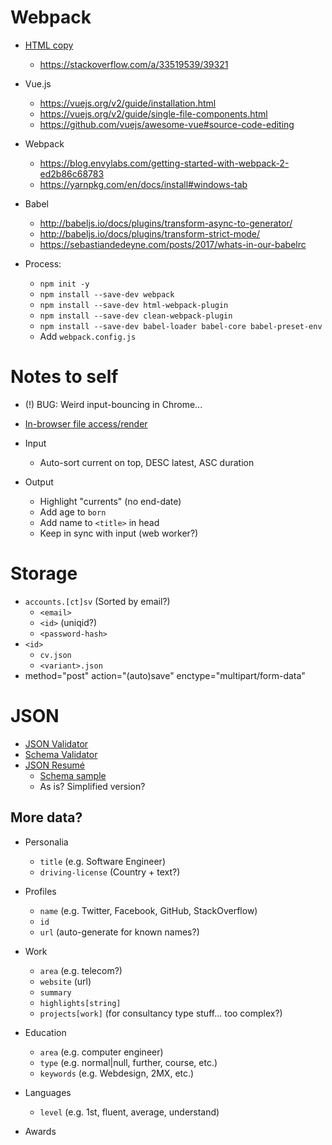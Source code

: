 
Webpack
===

- [HTML copy](https://github.com/jantimon/html-webpack-plugin)
	- https://stackoverflow.com/a/33519539/39321
- Vue.js
	- https://vuejs.org/v2/guide/installation.html
	- https://vuejs.org/v2/guide/single-file-components.html
	- https://github.com/vuejs/awesome-vue#source-code-editing
- Webpack
	- https://blog.envylabs.com/getting-started-with-webpack-2-ed2b86c68783
	- https://yarnpkg.com/en/docs/install#windows-tab
- Babel
	- http://babeljs.io/docs/plugins/transform-async-to-generator/
	- http://babeljs.io/docs/plugins/transform-strict-mode/
	- https://sebastiandedeyne.com/posts/2017/whats-in-our-babelrc

- Process:
	- `npm init -y`
	- `npm install --save-dev webpack`
	- `npm install --save-dev html-webpack-plugin`
	- `npm install --save-dev clean-webpack-plugin`
	- `npm install --save-dev babel-loader babel-core babel-preset-env`
	- Add `webpack.config.js`
	


Notes to self
===

* (!) BUG: Weird input-bouncing in Chrome...
* [In-browser file access/render](https://scotch.io/tutorials/use-the-html5-file-api-to-work-with-files-locally-in-the-browser)

* Input
	* Auto-sort current on top, DESC latest, ASC duration

* Output
	* Highlight "currents" (no end-date)
	* Add age to `born`
	* Add name to `<title>` in head
	* Keep in sync with input (web worker?)



Storage
===

* `accounts.[ct]sv` (Sorted by email?)
	* `<email>`
	* `<id>` (uniqid?)
	* `<password-hash>`
* `<id>`
	* `cv.json`
	* `<variant>.json`
*  method="post" action="(auto)save" enctype="multipart/form-data"



JSON
===

* [JSON Validator](https://korzio.github.io/djv)
* [Schema Validator](https://www.jsonschemavalidator.net)
* [JSON Resumé](https://jsonresume.org)
	* [Schema sample](https://jsonresume.org/schema)
	* As is? Simplified version?

More data?
---

* Personalia
	* `title` (e.g. Software Engineer)
	* `driving-license` (Country + text?)

* Profiles
	* `name` (e.g. Twitter, Facebook, GitHub, StackOverflow)
	* `id`
	* `url` (auto-generate for known names?)

* Work
	* `area` (e.g. telecom?)
	* `website` (url)
	* `summary`
	* `highlights[string]`
	* `projects[work]` (for consultancy type stuff... too complex?)

* Education
	* `area` (e.g. computer engineer)
	* `type` (e.g. normal|null, further, course, etc.)
	* `keywords` (e.g. Webdesign, 2MX, etc.)

* Languages
	* `level` (e.g. 1st, fluent, average, understand)

* Awards
